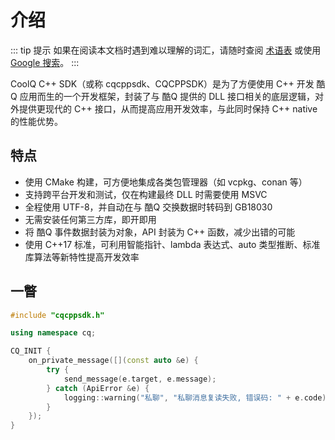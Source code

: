 # 介绍

::: tip 提示
如果在阅读本文档时遇到难以理解的词汇，请随时查阅 [术语表](/glossary.md) 或使用 [Google 搜索](https://www.google.com/ncr)。
:::

CoolQ C++ SDK（或称 cqcppsdk、CQCPPSDK）是为了方便使用 C++ 开发 酷Q 应用而生的一个开发框架，封装了与 酷Q 提供的 DLL 接口相关的底层逻辑，对外提供更现代的 C++ 接口，从而提高应用开发效率，与此同时保持 C++ native 的性能优势。

## 特点

- 使用 CMake 构建，可方便地集成各类包管理器（如 vcpkg、conan 等）
- 支持跨平台开发和测试，仅在构建最终 DLL 时需要使用 MSVC
- 全程使用 UTF-8，并自动在与 酷Q 交换数据时转码到 GB18030
- 无需安装任何第三方库，即开即用
- 将 酷Q 事件数据封装为对象，API 封装为 C++ 函数，减少出错的可能
- 使用 C++17 标准，可利用智能指针、lambda 表达式、auto 类型推断、标准库算法等新特性提高开发效率

## 一瞥

```cpp
#include "cqcppsdk.h"

using namespace cq;

CQ_INIT {
    on_private_message([](const auto &e) {
        try {
            send_message(e.target, e.message);
        } catch (ApiError &e) {
            logging::warning("私聊", "私聊消息复读失败, 错误码: " + e.code);
        }
    });
}
```
